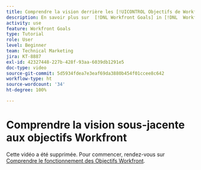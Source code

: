 ```yaml
---
title: Comprendre la vision derrière les [!UICONTROL Objectifs de Workfront]
description: En savoir plus sur  [!DNL Workfront Goals] in [!DNL  Workfront]  par l’équipe produit.
activity: use
feature: Workfront Goals
type: Tutorial
role: User
level: Beginner
team: Technical Marketing
jira: KT-8887
exl-id: 42327448-227b-428f-93aa-6039db1291e5
doc-type: video
source-git-commit: 5d5934fdea7e3eaf69da3880b454f01ccee8c642
workflow-type: ht
source-wordcount: '34'
ht-degree: 100%

---
```


# Comprendre la vision sous-jacente aux objectifs Workfront

Cette vidéo a été supprimée. Pour commencer, rendez-vous sur [Comprendre le fonctionnement des Objectifs Workfront](/help/workfront-goals/establish-a-vision-for-your-org/understand-how-workfront-goals-works.md).
